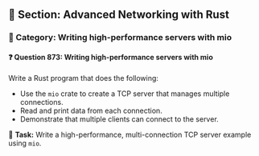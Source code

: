 ## 📘 Section: Advanced Networking with Rust
### 🔹 Category: Writing high-performance servers with mio
#### ❓ Question 873: Writing high-performance servers with mio

Write a Rust program that does the following:

- Use the `mio` crate to create a TCP server that manages multiple connections.
- Read and print data from each connection.
- Demonstrate that multiple clients can connect to the server.

🔧 **Task:** Write a high-performance, multi-connection TCP server example using `mio`.

